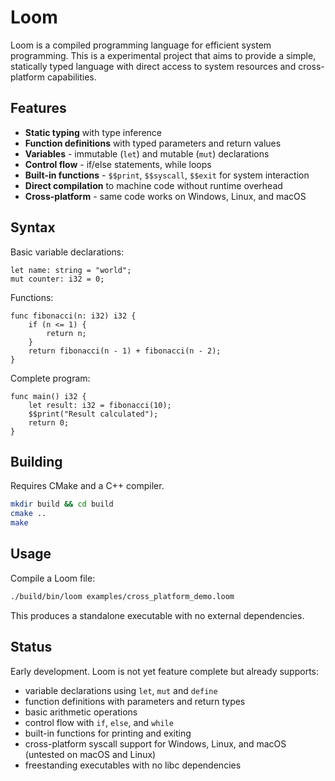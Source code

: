 # Loom

Loom is a compiled programming language for efficient system programming. This is a experimental project that aims to provide a simple, statically typed language with direct access to system resources and cross-platform capabilities.


## Features

- **Static typing** with type inference
- **Function definitions** with typed parameters and return values
- **Variables** - immutable (`let`) and mutable (`mut`) declarations
- **Control flow** - if/else statements, while loops
- **Built-in functions** - `$$print`, `$$syscall`, `$$exit` for system interaction
- **Direct compilation** to machine code without runtime overhead
- **Cross-platform** - same code works on Windows, Linux, and macOS

## Syntax

Basic variable declarations:
```loom
let name: string = "world";
mut counter: i32 = 0;
```

Functions:
```loom
func fibonacci(n: i32) i32 {
    if (n <= 1) {
        return n;
    }
    return fibonacci(n - 1) + fibonacci(n - 2);
}
```

Complete program:
```loom
func main() i32 {
    let result: i32 = fibonacci(10);
    $$print("Result calculated");
    return 0;
}
```

## Building

Requires CMake and a C++ compiler.

```bash
mkdir build && cd build
cmake ..
make
```

## Usage

Compile a Loom file:

```bash
./build/bin/loom examples/cross_platform_demo.loom
```

This produces a standalone executable with no external dependencies.

## Status

Early development. Loom is not yet feature complete but already supports:
- variable declarations using `let`, `mut` and `define`
- function definitions with parameters and return types 
- basic arithmetic operations 
- control flow with `if`, `else`, and `while`
- built-in functions for printing and exiting
- cross-platform syscall support for Windows, Linux, and macOS (untested on macOS and Linux)
- freestanding executables with no libc dependencies